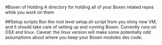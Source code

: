 #Boxen of Holding
  A directory for holding all of your Boxen related repos while you work on them
  
##Setup scripts
  Run the root level setup.sh script from you shiny new VM, and it should take care of setting up and running Boxen. Currently runs on OSX and linux. Caveat: the linux version will make some potentially odd assumptions about where you keep your Boxen modules dev code.
